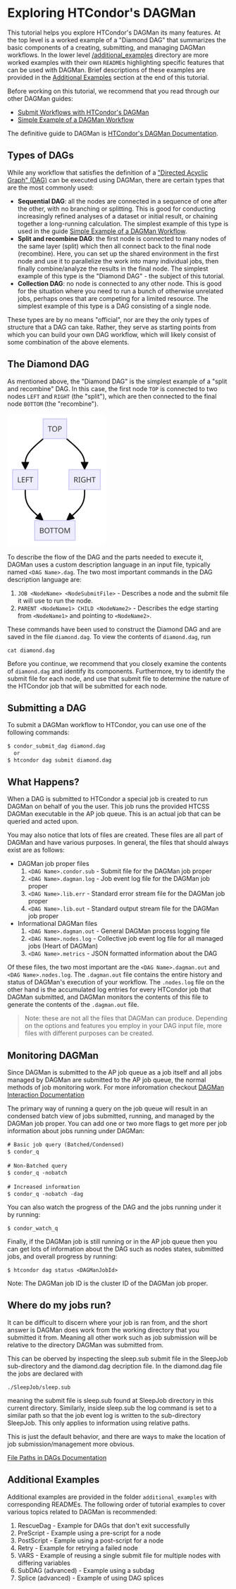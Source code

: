 # Exploring HTCondor's DAGMan

This tutorial helps you explore HTCondor's DAGMan its many features.
At the top level is a worked example of a "Diamond DAG" that summarizes the basic components of a creating, submitting, and managing DAGMan workflows.
In the lower level [/additional_examples](/additional_examples/) directory are more worked examples with their own `README`s highlighting specific features that can be used with DAGMan.
Brief descriptions of these examples are provided in the [Additional Examples](#additional-examples) section at the end of this tutorial.

Before working on this tutorial, we recommend that you read through our other DAGMan guides:

* [Submit Workflows with HTCondor's DAGMan]() 
* [Simple Example of a DAGMan Workflow]()

The definitive guide to DAGMan is [HTCondor's DAGMan Documentation](https://htcondor.readthedocs.io/en/latest/automated-workflows/index.html).

## Types of DAGs

While any workflow that satisfies the definition of a ["Directed Acyclic Graph" (DAG)](https://en.wikipedia.org/wiki/Directed_acyclic_graph) can be executed using DAGMan, there are certain types that are the most commonly used:

* **Sequential DAG**: all the nodes are connected in a sequence of one after the other, with no branching or splitting. This is good for conducting increasingly refined analyses of a dataset or initial result, or chaining together a long-running calculation. The simplest example of this type is used in the guide [Simple Example of a DAGMan Workflow](). 
* **Split and recombine DAG**: the first node is connected to many nodes of the same layer (split) which then all connect back to the final node (recombine). Here, you can set up the shared environment in the first node and use it to parallelize the work into many individual jobs, then finally combine/analyze the results in the final node. The simplest example of this type is the "Diamond DAG" - the subject of this tutorial.
* **Collection DAG**: no node is connected to any other node. This is good for the situation where you need to run a bunch of otherwise unrelated jobs, perhaps ones that are competing for a limited resource. The simplest example of this type is a DAG consisting of a single node.

These types are by no means "official", nor are they the only types of structure that a DAG can take. Rather, they serve as starting points from which you can build your own DAG workflow, which will likely consist of some combination of the above elements.

## The Diamond DAG

As mentioned above, the "Diamond DAG" is the simplest example of a "split and recombine" DAG.
In this case, the first node `TOP` is connected to two nodes `LEFT` and `RIGHT` (the "split"), which are then connected to the final node `BOTTOM` (the "recombine").

![Diamond DAG figure](.images/DiamondDAG.png)

To describe the flow of the DAG and the parts needed to execute it, DAGMan uses a custom description language in an input file, typically named `<DAG Name>.dag`. 
The two most important commands in the DAG description language are:

1. `JOB <NodeName> <NodeSubmitFile>` - Describes a node and the submit file it will use to run the node.
2. `PARENT <NodeName1> CHILD <NodeName2>` - Describes the edge starting from `<NodeName1>` and pointing to `<NodeName2>`.

These commands have been used to construct the Diamond DAG and are saved in the file `diamond.dag`. 
To view the contents of `diamond.dag`, run 

```
cat diamond.dag
```

Before you continue, we recommend that you closely examine the contents of `diamond.dag` and identify its components. 
Furthermore, try to identify the submit file for each node, and use that submit file to determine the nature of the HTCondor job that will be submitted for each node.

## Submitting a DAG

To submit a DAGMan workflow to HTCondor, you can use one of the following commands:

```
$ condor_submit_dag diamond.dag
  or
$ htcondor dag submit diamond.dag
```

## What Happens?

When a DAG is submitted to HTCondor a special job is created to run DAGMan
on behalf of you the user. This job runs the provided HTCSS DAGMan executable
in the AP job queue. This is an actual job that can be queried and acted upon.

You may also notice that lots of files are created. These files are all part
of DAGMan and have various purposes. In general, the files that should
always exist are as follows:

* DAGMan job proper files
  1. `<DAG Name>.condor.sub` - Submit file for the DAGMan job proper
  2. `<DAG Name>.dagman.log` - Job event log file for the DAGMan job proper
  3. `<DAG Name>.lib.err` - Standard error stream file for the DAGMan job proper
  4. `<DAG Name>.lib.out` - Standard output stream file for the DAGMan job proper
* Informational DAGMan files
  1. `<DAG Name>.dagman.out` - General DAGMan process logging file
  2. `<DAG Name>.nodes.log` - Collective job event log file for all managed jobs (Heart of DAGMan)
  3. `<DAG Name>.metrics` - JSON formatted information about the DAG

Of these files, the two most important are the `<DAG Name>.dagman.out` and `<DAG Name>.nodes.log`. 
The `.dagman.out` file contains the entire history and status of DAGMan's execution of your workflow. 
The `.nodes.log` file on the other hand is the accumulated log entries for every HTCondor job that DAGMan submitted, 
and DAGMan monitors the contents of this file to generate the contents of the  `.dagman.out` file. 

> Note: these are not all the files that DAGMan can produce.
> Depending on the options and features you employ in your DAG input file, more files with different purposes can be created. 

## Monitoring DAGMan

Since DAGMan is submitted to the AP job queue as a job itself and all jobs
managed by DAGMan are submitted to the AP job queue, the normal methods of
job monitoring work. For more inforomation checkout
[DAGMan Interaction Documentation](https://htcondor.readthedocs.io/en/latest/automated-workflows/dagman-interaction.html)

The primary way of running a query on the job queue will result in an
condensed batch view of jobs submitted, running, and managed by the
DAGMan job proper. You can add one or two more flags to get more per
job information about jobs running under DAGMan:

```
# Basic job query (Batched/Condensed)
$ condor_q

# Non-Batched query
$ condor_q -nobatch

# Increased information
$ condor_q -nobatch -dag
```

You can also watch the progress of the DAG and the jobs running under it
by running:

```
$ condor_watch_q
```

Finally, if the DAGMan job is still running or in the AP job queue then you
can get lots of information about the DAG such as nodes states, submitted jobs,
and overall progress by running:

```
$ htcondor dag status <DAGManJobId>
```

Note: The DAGMan job ID is the cluster ID of the DAGMan job proper.

## Where do my jobs run?

It can be difficult to discern where your job is ran from, and the short
answer is DAGMan does work from the working directory that you submitted
it from. Meaning all other work such as job submission will be relative to
the directory DAGMan was submitted from.

This can be oberved by inspecting the sleep.sub submit file in the SleepJob
sub-directory and the diamond.dag decription file. In the diamond.dag file
the jobs are declared with

```
./SleepJob/sleep.sub
```

meaning the submit file is sleep.sub found at SleepJob directory in this
current directory. Similarly, inside sleep.sub the log command is set to
a similar path so that the job event log is written to the sub-directory
SleepJob. This only applies to information using relative paths.

This is just the default behavior, and there are ways to make the location
of job submission/management more obvious.

[File Paths in DAGs Documentation](https://htcondor.readthedocs.io/en/latest/automated-workflows/dagman-file-paths.html)

## Additional Examples

Additional examples are provided in the folder `additional_examples` with corresponding READMEs. 
The following order of tutorial examples to cover various topics related to DAGMan is recommended:

1. RescueDag - Example for DAGs that don't exit successfully
3. PreScript - Example using a pre-script for a node
4. PostScript - Eample using a post-script for a node
5. Retry - Example for retrying a failed node
6. VARS - Example of reusing a single submit file for multiple nodes with differing variables
7. SubDAG (advanced) - Example using a subdag
8. Splice (advanced) - Example of using DAG splices
